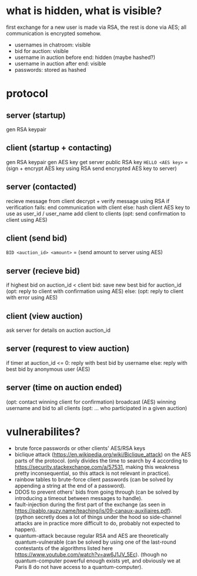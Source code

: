 # what is hidden, what is visible?
first exchange for a new user is made via RSA, the rest is done via AES; all communication is encrypted somehow.

- usernames in chatroom: visible
- bid for auction: visible
- username in auction before end: hidden (maybe hashed?)
- username in auction after end: visible
- passwords: stored as hashed

# protocol
## server (startup)
gen RSA keypair

## client (startup + contacting)
gen RSA keypair
gen AES key
get server public RSA key
`HELLO <AES key>`
= (sign + encrypt AES key using RSA
send encrypted AES key to server)

## server (contacted)
recieve message from client
decrypt + verify message using RSA
if verification fails:
    end communication with client
else:
    hash client AES key to use as user_id / user_name
    add client to clients
(opt: send confirmation to client using AES)

## client (send bid)
`BID <auction_id> <amount>`
= (send amount to server using AES)

## server (recieve bid)
if highest bid on auction_id < client bid:
    save new best bid for auction_id
    (opt: reply to client with confirmation using AES)
else:
    (opt: reply to client with error using AES)

## client (view auction)
ask server for details on auction auction_id

## server (requrest to view auction)
if timer at auction_id <= 0:
    reply with best bid by username
else:
    reply with best bid by anonymous user (AES)

## server (time on auction ended)
(opt: contact winning client for confirmation)
broadcast (AES) winning username and bid to all clients (opt: ... who participated in a given auction)

# vulnerabilites?
- brute force passwords or other clients' AES/RSA keys
- biclique attack (https://en.wikipedia.org/wiki/Biclique_attack) on the AES parts of the protocol. (only divides the time to search by 4 according to https://security.stackexchange.com/a/57531, making this weakness pretty inconsequential, so this attack is not relevant in practice).
- rainbow tables to brute-force client passwords (can be solved by appending a string at the end of a password).
- DDOS to prevent others' bids from going through (can be solved by introducing a timeout between messages to handle).
- fault-injection during the first part of the exchange (as seen in https://pablo.rauzy.name/teaching/is/09-canaux-auxiliaires.pdf). (python secretly does a lot of things under the hood so side-channel attacks are in practice more difficult to do, probably not expected to happen).
- quantum-attack because regular RSA and AES are theoretically quantum-vulnerable (can be solved by using one of the last-round contestants of the algorithms listed here https://www.youtube.com/watch?v=aw6J1JV_5Ec). (though no quantum-computer powerful enough exists yet, and obviously we at Paris 8 do not have access to a quantum-computer).
